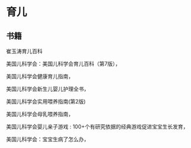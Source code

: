 # 育儿

## 书籍

崔玉涛育儿百科

美国儿科学会：美国儿科学会育儿百科（第7版），

美国儿科学会健康育儿指南，

美国儿科学会新生儿婴儿护理全书，

美国儿科学会实用喂养指南(第2版)

美国儿科学会母乳喂养指南，

美国儿科学会婴儿亲子游戏 : 100+个有研究依据的经典游戏促进宝宝生长发育，

美国儿科学会：宝宝生病了怎么办，



